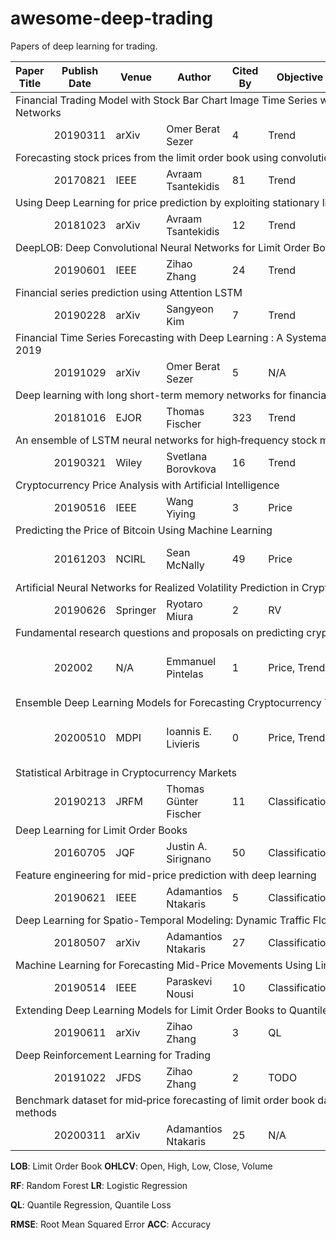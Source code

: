 # awesome-deep-trading

Papers of deep learning for trading.

<table>
    <thead>
        <tr>
            <th> Paper Title </th>
            <th> Publish Date </th>
            <th> Venue </th>
            <th> Author </th>
            <th> Cited By </th>
            <th> Objective </th>
            <th> Loss </th>
            <th> Models </th>
            <th> Data </th>
        </tr>
    </thead>
    <tbody>
        <tr>
            <td colspan="9"> Financial Trading Model with Stock Bar Chart Image Time Series with Deep Convolutional Neural Networks </td>
        </tr>
        <tr>
            <td> </td>
            <td> 20190311 </td>
            <td> arXiv </td>
            <td> Omer Berat Sezer </td>
            <td> 4 </td>
            <td> Trend </td>
            <td> TODO </td>
            <td> CNN </td>
            <td> OHLCV </td>
        </tr>
        <tr>
            <td colspan="9"> Forecasting stock prices from the limit order book using convolutional neural networks </td>
        </tr>
        <tr>
            <td> </td>
            <td> 20170821 </td>
            <td> IEEE </td>
            <td> Avraam Tsantekidis </td>
            <td> 81 </td>
            <td> Trend </td>
            <td> TODO </td>
            <td> CNN </td>
            <td> LOB </td>
        </tr>
        <tr>
            <td colspan="9"> Using Deep Learning for price prediction by exploiting stationary limit order book features </td>
        </tr>
        <tr>
            <td> </td>
            <td> 20181023 </td>
            <td> arXiv </td>
            <td> Avraam Tsantekidis </td>
            <td> 12 </td>
            <td> Trend </td>
            <td> TODO </td>
            <td> CNN+LSTM </td>
            <td> LOB </td>
        </tr>
        <tr>
            <td colspan="9"> DeepLOB: Deep Convolutional Neural Networks for Limit Order Books </td>
        </tr>
        <tr>
            <td> </td>
            <td> 20190601 </td>
            <td> IEEE </td>
            <td> Zihao Zhang </td>
            <td> 24 </td>
            <td> Trend </td>
            <td> TODO </td>
            <td> CNN+LSTM </td>
            <td> LOB </td>
        </tr>
        <tr>
            <td colspan="9"> Financial series prediction using Attention LSTM </td>
        </tr>
        <tr>
            <td> </td>
            <td> 20190228 </td>
            <td> arXiv </td>
            <td> Sangyeon Kim </td>
            <td> 7 </td>
            <td> Trend </td>
            <td> TODO </td>
            <td> Attention LSTM </td>
            <td> OHLCV </td>
        </tr>
        <tr>
            <td colspan="9"> Financial Time Series Forecasting with Deep Learning : A Systematic Literature Review: 2005-2019 </td>
        </tr>
        <tr>
            <td> </td>
            <td> 20191029 </td>
            <td> arXiv </td>
            <td> Omer Berat Sezer </td>
            <td> 5 </td>
            <td>  N/A  </td>
            <td> TODO </td>
            <td> N/A </td>
            <td> N/A </td>
        </tr>
        <tr>
            <td colspan="9"> Deep learning with long short-term memory networks for financial market predictions </td>
        </tr>
        <tr>
            <td> </td>
            <td> 20181016 </td>
            <td> EJOR </td>
            <td> Thomas Fischer </td>
            <td> 323 </td>
            <td> Trend </td>
            <td> TODO </td>
            <td> LSTM </td>
            <td> S&P 500 </td>
        </tr>
        <tr>
            <td colspan="9"> An ensemble of LSTM neural networks for high‐frequency stock market classification </td>
        </tr>
        <tr>
            <td> </td>
            <td> 20190321 </td>
            <td> Wiley </td>
            <td> Svetlana Borovkova </td>
            <td> 16 </td>
            <td> Trend </td>
            <td> TODO </td>
            <td> LSTM </td>
            <td> OHLCV </td>
        </tr>
        <tr>
            <td colspan="9"> Cryptocurrency Price Analysis with Artificial Intelligence </td>
        </tr>
        <tr>
            <td> </td>
            <td> 20190516 </td>
            <td> IEEE </td>
            <td> Wang Yiying </td>
            <td> 3 </td>
            <td> Price </td>
            <td> TODO </td>
            <td> MLP, LSTM </td>
            <td> OHLC </td>
        </tr>
        <tr>
            <td colspan="9"> Predicting the Price of Bitcoin Using Machine Learning </td>
        </tr>
        <tr>
            <td> </td>
            <td> 20161203 </td>
            <td> NCIRL </td>
            <td> Sean McNally </td>
            <td> 49 </td>
            <td> Price </td>
            <td> TODO </td>
            <td> RNN, LSTM, ARIMA </td>
            <td> OHLC </td>
        </tr>
        <tr>
            <td colspan="9"> Artificial Neural Networks for Realized Volatility Prediction in Cryptocurrency Time Series </td>
        </tr>
        <tr>
            <td> </td>
            <td> 20190626 </td>
            <td> Springer </td>
            <td> Ryotaro Miura </td>
            <td> 2 </td>
            <td> RV </td>
            <td> TODO </td>
            <td> Ridge Regression </td>
            <td> OHLCV </td>
        </tr>
        <tr>
            <td colspan="9"> Fundamental research questions and proposals on predicting cryptocurrency prices using DNNs </td>
        </tr>
        <tr>
            <td> </td>
            <td> 202002 </td>
            <td> N/A </td>
            <td> Emmanuel Pintelas </td>
            <td> 1 </td>
            <td> Price, Trend </td>
            <td> RMSE, ACC </td>
            <td> CNN-LSTM, CNN-BiLSTM </td>
            <td> OHLCV </td>
        </tr>
        <tr>
            <td colspan="9"> Ensemble Deep Learning Models for Forecasting Cryptocurrency Time-Series </td>
        </tr>
        <tr>
            <td> </td>
            <td> 20200510 </td>
            <td> MDPI </td>
            <td> Ioannis E. Livieris </td>
            <td> 0 </td>
            <td> Price, Trend </td>
            <td> RMSE, ACC </td>
            <td> CNN-LSTM, CNN-BiLSTM </td>
            <td> OHLCV </td>
        </tr>
        <tr>
            <td colspan="9"> Statistical Arbitrage in Cryptocurrency Markets </td>
        </tr>
        <tr>
            <td> </td>
            <td> 20190213 </td>
            <td> JRFM </td>
            <td> Thomas Günter Fischer </td>
            <td> 11 </td>
            <td> Classification </td>
            <td> ACC </td>
            <td> RF, LR </td>
            <td> OHLCV </td>
        </tr>
        <tr>
            <td colspan="9"> Deep Learning for Limit Order Books </td>
        </tr>
        <tr>
            <td> </td>
            <td> 20160705 </td>
            <td> JQF </td>
            <td> Justin A. Sirignano </td>
            <td> 50 </td>
            <td> Classification </td>
            <td> TODO </td>
            <td> DNN </td>
            <td> LOB </td>
        </tr>
        <tr>
            <td colspan="9"> Feature engineering for mid-price prediction with deep learning </td>
        </tr>
        <tr>
            <td> </td>
            <td> 20190621 </td>
            <td> IEEE </td>
            <td> Adamantios Ntakaris </td>
            <td> 5 </td>
            <td> Classification </td>
            <td> ACC </td>
            <td> MLP, CNN, LSTM </td>
            <td> LOB </td>
        </tr>
        <tr>
            <td colspan="9"> Deep Learning for Spatio-Temporal Modeling: Dynamic Traffic Flows and High Frequency Trading </td>
        </tr>
        <tr>
            <td> </td>
            <td> 20180507 </td>
            <td> arXiv </td>
            <td> Adamantios Ntakaris </td>
            <td> 27 </td>
            <td> Classification </td>
            <td> ACC </td>
            <td> DNN </td>
            <td> LOB </td>
        </tr>
        <tr>
            <td colspan="9"> Machine Learning for Forecasting Mid-Price Movements Using Limit Order Book Data </td>
        </tr>
        <tr>
            <td> </td>
            <td> 20190514 </td>
            <td> IEEE </td>
            <td> Paraskevi Nousi </td>
            <td> 10 </td>
            <td> Classification </td>
            <td> ACC </td>
            <td> SVN, ANN </td>
            <td> LOB </td>
        </tr>
        <tr>
            <td colspan="9"> Extending Deep Learning Models for Limit Order Books to Quantile Regression </td>
        </tr>
        <tr>
            <td> </td>
            <td> 20190611 </td>
            <td> arXiv </td>
            <td> Zihao Zhang </td>
            <td> 3 </td>
            <td> QL </td>
            <td> QL </td>
            <td> DeepLOB-QR </td>
            <td> LOB </td>
        </tr>
        <tr>
            <td colspan="9"> Deep Reinforcement Learning for Trading </td>
        </tr>
        <tr>
            <td> </td>
            <td> 20191022 </td>
            <td> JFDS </td>
            <td> Zihao Zhang </td>
            <td> 2 </td>
            <td> TODO </td>
            <td> TODO </td>
            <td> DRL </td>
            <td> LOB </td>
        </tr>
        <tr>
            <td colspan="9"> Benchmark dataset for mid‐price forecasting of limit order book data with machine learning methods </td>
        </tr>
        <tr>
            <td> </td>
            <td> 20200311 </td>
            <td> arXiv </td>
            <td> Adamantios Ntakaris </td>
            <td> 25 </td>
            <td> N/A </td>
            <td> N/A </td>
            <td> N/A </td>
            <td> LOB </td>
        </tr>
    </tbody>
</table>

**LOB**: Limit Order Book **OHLCV**: Open, High, Low, Close, Volume

**RF**: Random Forest **LR**: Logistic Regression

**QL**: Quantile Regression, Quantile Loss

**RMSE**: Root Mean Squared Error **ACC**: Accuracy
